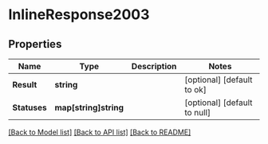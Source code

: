 # InlineResponse2003

## Properties
Name | Type | Description | Notes
------------ | ------------- | ------------- | -------------
**Result** | **string** |  | [optional] [default to ok]
**Statuses** | **map[string]string** |  | [optional] [default to null]

[[Back to Model list]](../README.md#documentation-for-models) [[Back to API list]](../README.md#documentation-for-api-endpoints) [[Back to README]](../README.md)

